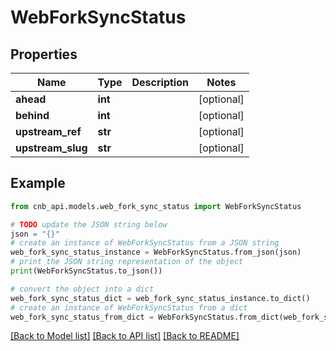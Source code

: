 # WebForkSyncStatus


## Properties

Name | Type | Description | Notes
------------ | ------------- | ------------- | -------------
**ahead** | **int** |  | [optional] 
**behind** | **int** |  | [optional] 
**upstream_ref** | **str** |  | [optional] 
**upstream_slug** | **str** |  | [optional] 

## Example

```python
from cnb_api.models.web_fork_sync_status import WebForkSyncStatus

# TODO update the JSON string below
json = "{}"
# create an instance of WebForkSyncStatus from a JSON string
web_fork_sync_status_instance = WebForkSyncStatus.from_json(json)
# print the JSON string representation of the object
print(WebForkSyncStatus.to_json())

# convert the object into a dict
web_fork_sync_status_dict = web_fork_sync_status_instance.to_dict()
# create an instance of WebForkSyncStatus from a dict
web_fork_sync_status_from_dict = WebForkSyncStatus.from_dict(web_fork_sync_status_dict)
```
[[Back to Model list]](../README.md#documentation-for-models) [[Back to API list]](../README.md#documentation-for-api-endpoints) [[Back to README]](../README.md)


